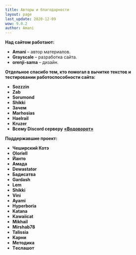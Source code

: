 ```yaml
---
title: Авторы и благодарности
layout: page
last_update: 2020-12-09
wow: 9.0.2
author: Amani
---
```


**Над сайтом работают:**

* **Amani** – автор материалов.
* **Grayscale** – разработка сайта.
* **orenji-sama** – дизайн.

**Отдельное спасибо тем, кто помогал в вычитке текстов и тестировании работоспособности сайта:**

* **Sozzzin**
* **Zab**
* **Sorumond**
* **Shikki**
* **Зачем**
* **Marhosias**
* **Haelrail**
* **Kruzer**
* **Всему Discord серверу** [**«Водоворот»**](https://discordapp.com/invite/zTQhBn8)

**Поддержавшие проект:**

* **Чеширский Котэ**
* **Oloriell**
* **Йанто**
* **Амада**
* **Dewastator**
* **Бадисатва**
* **Gardash**
* **Lem**
* **Shikki**
* **Vini**
* **Ayami**
* **Hyperboria**
* **Katana**
* **Kawaiicat**
* **Mikhail**
* **Mirshab78**
* **Talissia**
* **Kарни**
* **Mетодика**
* **Tеслашот**

